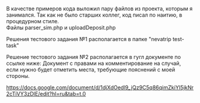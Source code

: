 В качестве примеров кода выложил пару файлов из проекта, которым я занимался. Так как не было старших коллег, код писал по наитию, в процедурном стиле.  
Файлы parser_sim.php и uploadDeposit.php  

Решения тестового задания №1 располагается в папке "nevatrip test-task"  

Решение тестового задания №2 располагается в гугл документе по ссылке ниже:
Документ с правами на комментирование на случай, если нужно будет отметить места, требующие пояснений с моей стороны.

https://docs.google.com/document/d/1djXdOedl9_jQz9C5q86qimZkiYI5jkNr2cTiVY3zDlE/edit?hl=ru&tab=t.0
